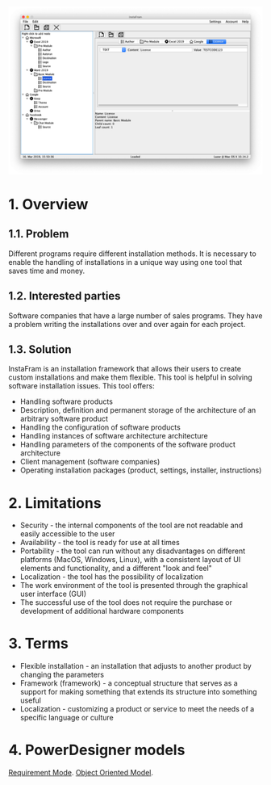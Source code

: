 ![InstaFram Demo](demo.png)

# 1. Overview

## 1.1. Problem

Different programs require different installation methods. It is necessary to enable the handling of installations in a unique way using one tool that saves time and money.

## 1.2. Interested parties

Software companies that have a large number of sales programs. They have a problem writing the installations over and over again for each project.

## 1.3. Solution

InstaFram is an installation framework that allows their users to create custom installations and make them flexible. This tool is helpful in solving software installation issues. This tool offers:

* Handling software products
* Description, definition and permanent storage of the architecture of an arbitrary software product
* Handling the configuration of software products
* Handling instances of software architecture architecture
* Handling parameters of the components of the software product architecture
* Client management (software companies)
* Operating installation packages (product, settings, installer, instructions)

# 2. Limitations

* Security - the internal components of the tool are not readable and easily accessible to the user
* Availability - the tool is ready for use at all times
* Portability - the tool can run without any disadvantages on different platforms (MacOS, Windows, Linux), with a consistent layout of UI elements and functionality, and a different "look and feel"
* Localization - the tool has the possibility of localization
* The work environment of the tool is presented through the graphical user interface (GUI)
* The successful use of the tool does not require the purchase or development of additional hardware components

# 3. Terms

* Flexible installation - an installation that adjusts to another product by changing the parameters
* Framework (framework) - a conceptual structure that serves as a support for making something that extends its structure into something useful
* Localization - customizing a product or service to meet the needs of a specific language or culture

# 4. PowerDesigner models
[Requirement Mode]().
[Object Oriented Model]().
